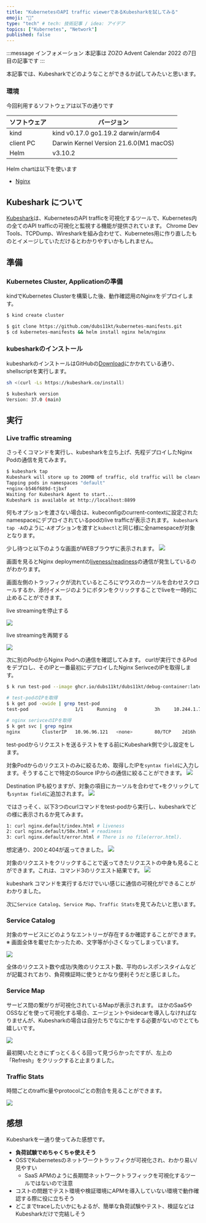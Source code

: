 ```yaml
---
title: "KubernetesのAPI traffic viewerであるKubesharkを試してみる"
emoji: "🥶"
type: "tech" # tech: 技術記事 / idea: アイデア
topics: ["Kubernetes", "Network"]
published: false
---
```


:::message
インフォメーション
本記事は ZOZO Advent Calendar 2022 の7日目の記事です
:::

本記事では、Kubesharkでどのようなことができるか試してみたいと思います。

### 環境

今回利用するソフトウェアは以下の通りです

| ソフトウェア | バージョン |
| --  | --        |
| kind | kind v0.17.0 go1.19.2 darwin/arm64 |
| client PC   | Darwin Kernel Version 21.6.0(M1 macOS) |
| Helm | v3.10.2|

Helm chartは以下を使います
- [Nginx](https://github.com/dubs11kt/kubernetes-manifests/tree/zenn/kubeshark-tutorial/helm/nginx)


## Kubeshark について

[Kubeshark](https://github.com/kubeshark/kubeshark)は、KubernetesのAPI trafficを可視化するツールで、Kubernetes内の全てのAPI trafficの可視化と監視する機能が提供されています。
Chrome Dev Tools、TCPDump、Wiresharkを組み合わせて、Kubernetes用に作り直したものとイメージしていただけるとわかりやすいかもしれません。

<!-- kubesharkについてすこし説明を入れる -->



## 準備

### Kubernetes Cluster, Applicationの準備

kindでKubernetes Clusterを構築した後、動作確認用のNginxをデプロイします。

```bash
$ kind create cluster

$ git clone https://github.com/dubs11kt/kubernetes-manifests.git
$ cd kubernetes-manifests && helm install nginx helm/nginx
```

### kubesharkのインストール

kubesharkのインストールはGitHubの[Download](https://github.com/kubeshark/kubeshark#download)にかかれている通り、shellscriptを実行します。

```bash
sh <(curl -Ls https://kubeshark.co/install)

$ kubeshark version
Version: 37.0 (main)
```



## 実行

### Live traffic streaming

さっそくコマンドを実行し、kubesharkを立ち上げ、先程デプロイしたNginx Podの通信を見てみます。

```bash
$ kubeshark tap
Kubeshark will store up to 200MB of traffic, old traffic will be cleared once the limit is reached.
Tapping pods in namespaces "default"
+nginx-b546f689d-tjbxf
Waiting for Kubeshark Agent to start...
Kubeshark is available at http://localhost:8899
```

何もオプションを渡さない場合は、kubeconfigのcurrent-contextに設定されたnamespaceにデプロイされているpodのlive trafficが表示されます。
`kubeshark tap -A`のように`-A`オプションを渡すと`kubectl`と同じ様に全namespaceが対象となります。

少し待つと以下のような画面がWEBブラウザに表示されます。
![](/images/kubeshark-tutorial/top-image.png)

画面を見るとNginx deploymentの[liveness/readiness][nginx-health-check]の通信が発生しているのがわかります。

画面左側のトラッフィクが流れているところにマウスのカーソルを合わせスクロールするか、添付イメージのようにボタンをクリックすることでliveを一時的に止めることができます。

live streamingを停止する

![](/images/kubeshark-tutorial/stream-paused.png)

live streamingを再開する

![](/images/kubeshark-tutorial/stream-live.png)


次に別のPodからNginx Podへの通信を確認してみます。
curlが実行できるPodをデプロし、そのIPと一番最初にデプロイしたNginx SerivceのIPを取得します。

```bash
$ k run test-pod --image ghcr.io/dubs11kt/dubs11kt/debug-container:latest -it --rm -- bash

# test-podのIPを取得
$ k get pod -owide | grep test-pod
test-pod                 1/1     Running   0          3h     10.244.1.7    kind-worker   <none>           <none>

# nginx serivceのIPを取得
$ k get svc | grep nginx
nginx        ClusterIP   10.96.96.121   <none>        80/TCP    2d16h
```

test-podからリクエストを送るテストをする前にKubeshark側で少し設定をします。

対象Podからのリクエストのみに絞るため、取得したIPを`syntax field`に入力します。そうすることで特定のSource IPからの通信に絞ることができます。
![](/images/kubeshark-tutorial/sytax-field.png)

Destination IPも絞りますが、対象の項目にカーソルを合わせて`+`をクリックしても`syntax field`に追加されます。
![](/image/kubeshark-tutorial/syntax-field-click.png)

ではさっそく、以下3つのcurlコマンドをtest-podから実行し、kubesharkでどの様に表示されるか見てみます。

```bash
1: curl nginx.default/index.html # liveness
2: curl nginx.default/50x.html # readiness
3: curl nginx.default/error.html # There is no file(error.html).
```

想定通り、200と404が返ってきました。
![](/images/kubeshark-tutorial/curl-results.png)

対象のリクエストをクリックすることで返ってきたリクエストの中身も見ることができます。これは、コマンド3のリクエスト結果です。
![](/images/kubeshark-tutorial/error-html.png)

kubeshark コマンドを実行するだけでいい感じに通信の可視化ができることがわかりました。

次に`Service Catalog`、`Service Map`、`Traffic Stats`を見てみたいと思います。


### Service Catalog

対象のサービスにどのようなエントリーが存在するか確認することができます。
※ 画面全体を載せたかったため、文字等が小さくなってしまっています。

![](/images/kubeshark-tutorial/service-catalog.png)

全体のリクエスト数や成功/失敗のリクエスト数、平均のレスポンスタイムなどが記載されており、負荷検証時に使うとかなり便利そうだと感じました。



### Service Map

サービス間の繋がりが可視化されているMapが表示されます。
ほかのSaaSやOSSなどを使って可視化する場合、エージェントやsidecarを導入しなければなりませんが、Kubesharkの場合は自分たちでなにかをする必要がないのでとても嬉しいです。

![](/images/kubeshark-tutorial/service-map.png)

最初開いたときにずっとくるくる回って見づらかったですが、左上の「Refresh」をクリックすると止まりました。



### Traffic Stats

時間ごとのtraffic量やprotocolごとの割合を見ることができます。

![](/images/kubeshark-tutorial)


## 感想

Kubesharkを一通り使ってみた感想です。
- **負荷試験でめちゃくちゃ使えそう**
- OSSでKubernetesのネットワークトラッフィクが可視化され、わかり易い/見やすい
  - SaaS APMのように長期間ネットワークトラフィックを可視化するツールではないので注意
- コストの問題でテスト環境や検証環境にAPMを導入していない環境で動作確認する際に役に立ちそう
- どこまでtraceしたいかにもよるが、簡単な負荷試験やテスト、検証などはKubesharkだけで完結しそう


[Kubeshark]: https://kubeshark.co/
[nginx-health-check]: https://github.com/dubs11kt/kubernetes-manifests/blob/zenn/kubeshark-tutorial/helm/nginx/templates/deployment.yaml#L38-L52

